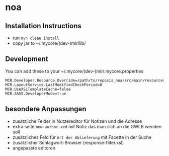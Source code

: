 
# noa

## Installation Instructions

* run `mvn clean install`
* copy jar to ~/.mycore/(dev-)mir/lib/

## Development

You can add these to your ~/.mycore/(dev-)mir/.mycore.properties
```
MCR.Developer.Resource.Override=/path/to/reposis_noa/src/main/resources
MCR.LayoutService.LastModifiedCheckPeriod=0
MCR.UseXSLTemplateCache=false
MCR.SASS.DeveloperMode=true
```

## besondere Anpassungen

* zusätzliche Felder in Nutzereditor für Notizen und die Adresse
* extra seite `new-author.xed` mit Notiz das man sich an die GWLB wenden soll
* zusätzliches Feld für `Art der Ablieferung` mit Facette in der Suche
* zusätzlicher Schlagwort-Browser (response-filter.xsl)
* angepasste editoren